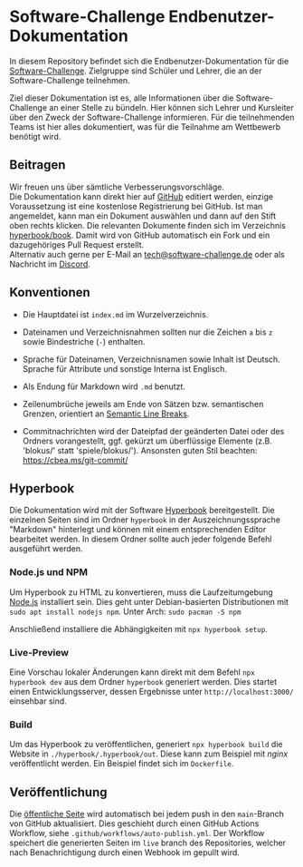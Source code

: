 # Software-Challenge Endbenutzer-Dokumentation 

In diesem Repository befindet sich die Endbenutzer-Dokumentation 
für die [Software-Challenge](https://software-challenge.de).
Zielgruppe sind Schüler und Lehrer,
die an der Software-Challenge teilnehmen.

Ziel dieser Dokumentation ist es,
alle Informationen über die Software-Challenge an einer Stelle zu bündeln.
Hier können sich Lehrer und Kursleiter über den Zweck der Software-Challenge informieren.
Für die teilnehmenden Teams ist hier alles dokumentiert,
was für die Teilnahme am Wettbewerb benötigt wird.

## Beitragen

Wir freuen uns über sämtliche Verbesserungsvorschläge.  
Die Dokumentation kann direkt hier auf [GitHub](https://github.com/software-challenge/docs/blob/main/hyperbook/book) editiert werden,
einzige Voraussetzung ist eine kostenlose Registrierung bei GitHub.
Ist man angemeldet,
kann man ein Dokument auswählen 
und dann auf den Stift oben rechts klicken.
Die relevanten Dokumente finden sich im Verzeichnis [hyperbook/book](./hyperbook/book).
Damit wird von GitHub automatisch ein Fork 
und ein dazugehöriges Pull Request erstellt.  
Alternativ auch gerne per E-Mail an <tech@software-challenge.de> 
oder als Nachricht im [Discord](https://discord.gg/jhyF7EU).

## Konventionen

-   Die Hauptdatei ist `index.md` im Wurzelverzeichnis.

-   Dateinamen und Verzeichnisnahmen sollten nur die Zeichen `a` bis `z`
    sowie Bindestriche (`-`) enthalten.

-   Sprache für Dateinamen, Verzeichnisnamen sowie Inhalt ist Deutsch.
    Sprache für Attribute und sonstige Interna ist Englisch.

-   Als Endung für Markdown wird `.md` benutzt.

-   Zeilenumbrüche jeweils am Ende von Sätzen bzw. semantischen Grenzen,
    orientiert an [Semantic Line Breaks](https://sembr.org).

-   Commitnachrichten wird der Dateipfad der geänderten Datei oder des Ordners vorangestellt, 
    ggf. gekürzt um überflüssige Elemente (z.B. 'blokus/' statt 'spiele/blokus/').
    Ansonsten guten Stil beachten: https://cbea.ms/git-commit/


## Hyperbook
Die Dokumentation wird mit der Software [Hyperbook](https://hyperbook.openpatch.org/) bereitgestellt.
Die einzelnen Seiten sind im Ordner `hyperbook` in der Auszeichnungssprache "Markdown" hinterlegt 
und können mit einem entsprechenden Editor bearbeitet werden.
In diesem Ordner sollte auch jeder folgende Befehl ausgeführt werden.

### Node.js und NPM
Um Hyperbook zu HTML zu konvertieren, 
muss die Laufzeitumgebung [Node.js](https://nodejs.org/en/) installiert sein.
Dies geht unter Debian-basierten Distributionen mit `sudo apt install nodejs npm`.
Unter Arch: `sudo pacman -S npm`

Anschließend installiere die Abhängigkeiten mit 
`npx hyperbook setup`.

### Live-Preview
Eine Vorschau lokaler Änderungen kann direkt mit dem Befehl `npx hyperbook dev` 
aus dem Ordner `hyperbook` generiert werden.
Dies startet einen Entwicklungsserver,
dessen Ergebnisse unter `http://localhost:3000/` einsehbar sind.

### Build
Um das Hyperbook zu veröffentlichen,
generiert `npx hyperbook build` die Website in `./hyperbook/.hyperbook/out`.
Diese kann zum Beispiel mit *nginx* veröffentlicht werden.
Ein Beispiel findet sich im `Dockerfile`.

## Veröffentlichung

Die [öffentliche Seite](https://docs.software-challenge.de) 
wird automatisch bei jedem push in den `main`-Branch von GitHub aktualisiert.
Dies geschieht durch einen GitHub Actions Workflow,
siehe `.github/workflows/auto-publish.yml`. 
Der Workflow speichert die generierten Seiten im `live` branch des Repositories,
welcher nach Benachrichtigung durch einen Webhook im gepullt wird.
